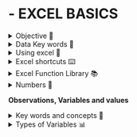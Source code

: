 # - EXCEL BASICS 

<details><summary> Objective 🌟  </summary> 
  
During this module I learned about the basic building blocks of knowledge that will aid me in utilising excel to the greatest efficiency. In this time I utilised TDM's resources to learn about the different functions and entities in excel as well as their uses. This will make using excel quicker and easier and helps break down the steps in order to understand the purpose.
</details>

<details><summary> Data Key words 🔑 </summary>

- Dataset- collection of data

- CSV - A common format used to package, exchange, inport and export data.

- Excel - A powerful tool used for small datasets and quick data analysis. We may use it to manipulate and summarise data, as well as summarising it with pivot tables.

- SQL - Structured Query Language - A powerful database tool that allows data analysts to retrieve and interact with selections of fata within relational databases.

- Relationsal Databases - Relational databases have a defined structure and contain multiple interrelated data tables that need to be queried with a language like SQL to be useful. 

- Tableau - data analytics and visualisation tool that can combine and extract data from multiple different sources (like excel spreadsheets and SQL databases.)

</details>

<details><summary> Using excel 📝 </summary>

- Column - letters at the top of the spreadsheet going across

- row - numbers to the left of the spreadsheet going down

- cell - any rectangular box within the intersection of the column and row

- cell name box - placed above column A- may enter the coordinates of one or more cells to select and activate the cells

- cell reference - column letter followed by row number

- values - numbers or letters typed into the cells - may contain mathematical equations or functions performing equations

- formula bar - long white bar next to the f x symbol where you can enter functions, data, formulas, cell references and text concatenation
</details>

<details><summary> Excel shortcuts ⌨️ </summary>

- arrow keys - move up, down, left and right

- ctrl + arrow keys - jump to the edge of the data region

- ctrl + home - go to cell A1

- ctrl + end - go to the last cell with data

- F2 - edit active cell

- ctrl + c - copy

- ctrl + v - paste

- ctrl + x - cut

- delete - clear cell contents

- ctrl + z - undo

- ctrl + y - redo

- ctrl + b - bold

- ctrl + i - italic

- ctrl + u - underline

- ctrl + 1 - open format cells dialogue
</details>

<details><summary> Excel Function Library 📚 </summary>

- Sum - Adds numeric data in the referenced cells. example:  =SUM(A1:D5)

- Average - Automatically assumes you want to find the average of all values in the cells above and inputs the matching formula in the active cell. example: =AVERAGE(B3:K3)

- Count - Counts number of CELLS (not values within those cells). example: =COUNT(B8:M8)

- Min - will find the lowest VALUE within the referenced cells. example: =MIN(A3:C3)

- Max - finds the highest VALUE within the referenced cells. example: =MAX(A1:H1)

- Median - finds the median VALUE within the referenced cells. example =MEDIAN(A2:A43)

</details>

<details><summary> Numbers 💯 </summary>

in this section you can control how excel treats or displays the values within the call. There are multiple common uses:


- general - Default, excel decides if its a number, text or date

- number - normal numbers with decimals, here we can choose the number of decimal spaces

- currency - displays as money

- accounting - similar to currency, but aligns the currency symbol neatly

- date - formats number as a date

- time - formats number as a time

- percentage - multiplies the value by 100 then shows the percentage symbol (%)

- fraction - displays numbers as fractions

- scientific - shows numbers in an exponential notation

- text - treats whatever you type as text, even if it is a number 


</details>


**Observations, Variables and values**

<details><summary> Key words and concepts 🔐 </summary>
    
- Variable: anything that varies from one instant to another, that can be measured and whos value can be manipulated or controlled in theoretical scenarios.

- Observations: recordings of the values, patterns and occurences for a set of variables.

- Data point: the value or set of values for a specific observation.

- Analytics: Use of mathematics, statistics, and computer programming to discover relevant patterns in recorded information.

- value: something that occured in an instance

</details>

  
<details><summary> Types of Variables 📊  </summary>

- Categorical variables - indicates membership in a paticular group and has a discrete or specific qualitative value. They are classified into two types, **nominal or ordinal**

- **nominal** - these are variables that consist of two or more discrete categories whose values is assigned based on the identity of the object. This could be eye vcolour, gender, or type of animal.

- **ordinal** - these are variables that consist of two or more categories in which order matters in the value. Examples are student glass ranking


- **Numerical variables** - fully quantitative values, they may fall either into types **continuous or discrete**

- **continuous** - these are variables that are quantitative and can be measured along a continuum or range of calues. there are two types of continuous variables:
- **interval** - can have any value within the range of values, an example can be temperature or time
- **ratio** - special interval variables where a value of zero can mean that there is none of that variable, examples are income or sales volume.

- **discrete**- these types of continuous variables are quantitative but have a specific value from a finite set of values. Examples include the number of sensors activated in a network or the number of cars in a lot.




